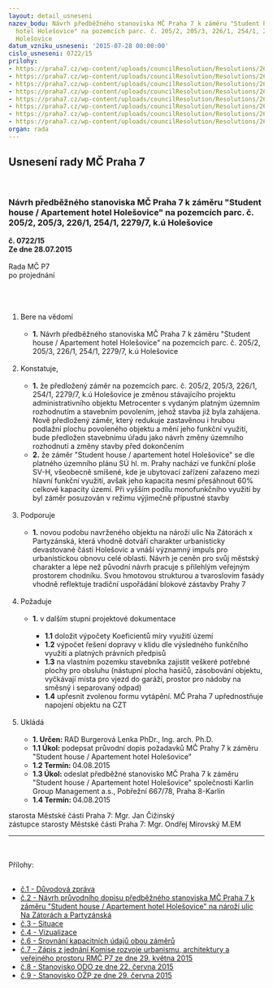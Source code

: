 ```yaml
---
layout: detail_usneseni
nazev_bodu: Návrh předběžného stanoviska MČ Praha 7 k záměru "Student house / Apartement
  hotel Holešovice" na pozemcích parc. č. 205/2, 205/3, 226/1, 254/1, 2279/7, k.ú
  Holešovice
datum_vzniku_usneseni: '2015-07-28 00:00:00'
cislo_usneseni: 0722/15
prilohy:
- https://praha7.cz/wp-content/uploads/councilResolution/Resolutions/26127/722_15_pril1.doc
- https://praha7.cz/wp-content/uploads/councilResolution/Resolutions/26127/722_15_pril2.doc
- https://praha7.cz/wp-content/uploads/councilResolution/Resolutions/26127/48-15-p3-sit.jpg
- https://praha7.cz/wp-content/uploads/councilResolution/Resolutions/26127/48-15-p4-viz.jpg
- https://praha7.cz/wp-content/uploads/councilResolution/Resolutions/26127/48-15-p6-kapacity.jpg
- https://praha7.cz/wp-content/uploads/councilResolution/Resolutions/26127/48-15-p7-komise.doc
- https://praha7.cz/wp-content/uploads/councilResolution/Resolutions/26127/48-15-p8-odo.jpg
- https://praha7.cz/wp-content/uploads/councilResolution/Resolutions/26127/722_15_pril9.png
organ: rada
---
```

<div id="ucUsn_pList" class="usn">
	<span><h2>Usnesení rady MČ Praha 7 </h2>
<br></span><div class="standBody">
<span><h3>Návrh předběžného stanoviska MČ Praha 7 k záměru "Student house / Apartement hotel Holešovice" na pozemcích parc. č. 205/2, 205/3, 226/1, 254/1, 2279/7, k.ú Holešovice</h3></span><div class="center">
		<strong>č. 0722/15</strong><br>
	</div>
<div class="center">
		<strong>Ze dne 28.07.2015</strong><br><br>
	</div>Rada MČ P7<br>po projednání<br><br><br><ol>
<br><li>Bere na vědomí <br><ul>
<br><li>
<strong>1.</strong> Návrh předběžného stanoviska MČ Praha 7 k záměru "Student house / Apartement hotel Holešovice" na pozemcích parc. č. 205/2, 205/3, 226/1, 254/1, 2279/7, k.ú Holešovice</li>
</ul>
<br>
</li>
<li>Konstatuje, <br><ul>
<br><li>
<strong>1.</strong> že předložený záměr na pozemcích parc. č. 205/2, 205/3, 226/1, 254/1, 2279/7, k.ú Holešovice je změnou stávajícího projektu administrativního objektu Metrocenter s vydaným platným územním rozhodnutím a stavebním povolením, jehož stavba již byla zahájena. Nově předložený záměr, který redukuje zastavěnou i hrubou podlažní plochu povoleného objektu a mění jeho funkční využití, bude předložen stavebnímu úřadu jako návrh změny územního rozhodnutí a změny stavby před dokončením <br>
</li>
<li>
<strong>2.</strong> že záměr "Student house / apartement hotel Holešovice" se dle platného územního plánu SÚ hl. m. Prahy nachází ve funkční ploše SV-H, všeobecně smíšené, kde je ubytovací zařízení zařazeno mezi hlavní funkční využití, avšak jeho kapacita nesmí přesáhnout 60% celkové kapacity území. Při vyšším podílu monofunkčního využití by byl záměr posuzován v režimu výjimečně přípustné stavby</li>
</ul>
<br>
</li>
<li>Podporuje <br><ul>
<br><li>
<strong>1.</strong> novou podobu navrženého objektu na nároží ulic Na Zátorách x Partyzánská, která vhodně dotváří charakter urbanisticky devastované části Holešovic a vnáší významný impuls pro urbanistickou obnovu celé oblasti. Návrh je ceněn pro svůj městský charakter a lépe než původní návrh pracuje s přilehlým veřejným prostorem chodníku. Svou hmotovou strukturou a tvaroslovím fasády vhodně reflektuje tradiční uspořádání blokové zástavby Prahy 7</li>
</ul>
<br>
</li>
<li>Požaduje <br><ul>
<br><li>
<strong>1.</strong> v dalším stupni projektové dokumentace <br><ul>
<br><li>
<strong>1.1</strong> doložit výpočety Koeficientů míry využití území <br>
</li>
<li>
<strong>1.2</strong> výpočet řešení dopravy v klidu dle výsledného funkčního využití a platných právních předpisů <br>
</li>
<li>
<strong>1.3</strong> na vlastním pozemku stavebníka zajistit veškeré potřebné plochy pro obsluhu (nástupní plocha hasičů, zásobování objektu, vyčkávají místa pro vjezd do garáží, prostor pro nádoby na směsný i separovaný odpad) <br>
</li>
<li>
<strong>1.4</strong> upřesnit zvolenou formu vytápění. MČ Praha 7 upřednostňuje napojení objektu na CZT</li>
</ul>
</li>
</ul>
<br>
</li>
<li>Ukládá <br><ul>
<br><li>
<strong>1. Určen: </strong>RAD Burgerová Lenka PhDr., Ing. arch. Ph.D. <br>
</li>
<li>
<strong>1.1 Úkol: </strong>podepsat průvodní dopis požadavků MČ Prahy 7 k záměru "Student house / Apartement hotel Holešovice" <br>
</li>
<li>
<strong>1.2 Termín: </strong>04.08.2015 <br>
</li>
<li>
<strong>1.3 Úkol: </strong>odeslat předběžné stanovisko MČ Praha 7 k záměru "Student house / Apartement hotel Holešovice" společnosti Karlin Group Management a.s., Pobřežní 667/78, Praha 8-Karlín <br>
</li>
<li>
<strong>1.4 Termín: </strong>04.08.2015</li>
</ul>
</li>
</ol>starosta Městské části Praha 7: Mgr. Jan Čižinský<br>zástupce starosty Městské části Praha 7: Mgr. Ondřej Mirovský M.EM <br><hr>
<br><br>Přílohy: <br><ul>
<br><li>
<a href="/zdroj.aspx?typ=4&amp;Id=65272&amp;sh=-431128779" target="_blank" title="Odkaz na soubor - 25 kB - nové okno">č.1 - Důvodová zpráva</a> <br>
</li>
<li>
<a href="/zdroj.aspx?typ=4&amp;Id=65273&amp;sh=-431103147" target="_blank" title="Odkaz na soubor - 52 kB - nové okno">č.2 - Návrh průvodního dopisu předběžného stanoviska MČ Praha 7 k záměru "Student house / Apartement hotel Holešovice" na nároží ulic Na Zátorách a Partyzánská </a><br>
</li>
<li>
<a href="/zdroj.aspx?typ=4&amp;id=65165&amp;sh=-920743019" target="_blank" title="Odkaz na soubor - 1,1 MB - nové okno">č.3 - Situace </a><br>
</li>
<li>
<a href="/zdroj.aspx?typ=4&amp;id=65166&amp;sh=-921677899" target="_blank" title="Odkaz na soubor - 1,8 MB - nové okno">č.4 - Vizualizace</a> <br>
</li>
<li>
<a href="/zdroj.aspx?typ=4&amp;id=65167&amp;sh=-920671275" target="_blank" title="Odkaz na soubor - 802 kB - nové okno">č.6 - Srovnání kapacitních údajů obou záměrů</a> <br>
</li>
<li>
<a href="/zdroj.aspx?typ=4&amp;id=65168&amp;sh=-920786187" target="_blank" title="Odkaz na soubor - 59,5 kB - nové okno">č.7 - Zápis z jednání Komise rozvoje urbanismu, architektury a veřejného prostoru RMČ P7 ze dne 29. května 2015 </a><br>
</li>
<li>
<a href="/zdroj.aspx?typ=4&amp;id=65169&amp;sh=-920959467" target="_blank" title="Odkaz na soubor - 936,7 kB - nové okno">č.8 - Stanovisko ODO ze dne 22. června 2015</a> <br>
</li>
<li>
<a href="/zdroj.aspx?typ=4&amp;Id=65274&amp;sh=-431200651" target="_blank" title="Odkaz na soubor - 9,3 MB - nové okno">č.9 - Stanovisko OŽP ze dne 29. června 2015</a> </li>
</ul>
</div>
</div>